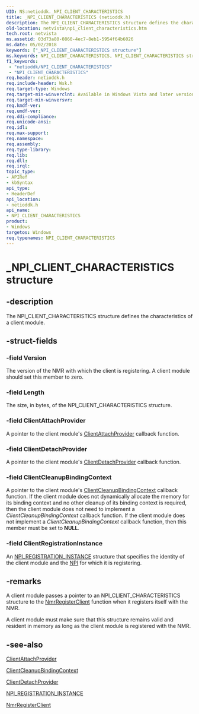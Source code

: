 ```yaml
---
UID: NS:netioddk._NPI_CLIENT_CHARACTERISTICS
title: _NPI_CLIENT_CHARACTERISTICS (netioddk.h)
description: The NPI_CLIENT_CHARACTERISTICS structure defines the characteristics of a client module.
old-location: netvista\npi_client_characteristics.htm
tech.root: netvista
ms.assetid: 03d73a80-0860-4ec7-8eb1-5954f64b6026
ms.date: 05/02/2018
keywords: ["_NPI_CLIENT_CHARACTERISTICS structure"]
ms.keywords: NPI_CLIENT_CHARACTERISTICS, NPI_CLIENT_CHARACTERISTICS structure [Network Drivers Starting with Windows Vista], PNPI_CLIENT_CHARACTERISTICS, PNPI_CLIENT_CHARACTERISTICS structure pointer [Network Drivers Starting with Windows Vista], _NPI_CLIENT_CHARACTERISTICS, netioddk/NPI_CLIENT_CHARACTERISTICS, netioddk/PNPI_CLIENT_CHARACTERISTICS, netvista.npi_client_characteristics, nmrref_01bb300c-5e76-40e3-9358-a01e991ceecf.xml
f1_keywords:
 - "netioddk/NPI_CLIENT_CHARACTERISTICS"
 - "NPI_CLIENT_CHARACTERISTICS"
req.header: netioddk.h
req.include-header: Wsk.h
req.target-type: Windows
req.target-min-winverclnt: Available in Windows Vista and later versions of the Windows operating   systems.
req.target-min-winversvr: 
req.kmdf-ver: 
req.umdf-ver: 
req.ddi-compliance: 
req.unicode-ansi: 
req.idl: 
req.max-support: 
req.namespace: 
req.assembly: 
req.type-library: 
req.lib: 
req.dll: 
req.irql: 
topic_type:
- APIRef
- kbSyntax
api_type:
- HeaderDef
api_location:
- netioddk.h
api_name:
- NPI_CLIENT_CHARACTERISTICS
product:
- Windows
targetos: Windows
req.typenames: NPI_CLIENT_CHARACTERISTICS
---
```


# _NPI_CLIENT_CHARACTERISTICS structure


## -description


The NPI_CLIENT_CHARACTERISTICS structure defines the characteristics of a client module.


## -struct-fields




### -field Version

The version of the NMR with which the client is registering. A client module should set this
     member to zero.


### -field Length

The size, in bytes, of the NPI_CLIENT_CHARACTERISTICS structure.


### -field ClientAttachProvider

A pointer to the client module's 
     <a href="https://docs.microsoft.com/windows-hardware/drivers/ddi/netioddk/nc-netioddk-npi_client_attach_provider_fn">ClientAttachProvider</a> callback
     function.


### -field ClientDetachProvider

A pointer to the client module's 
     <a href="https://docs.microsoft.com/windows-hardware/drivers/ddi/netioddk/nc-netioddk-npi_client_detach_provider_fn">ClientDetachProvider</a> callback
     function.


### -field ClientCleanupBindingContext

A pointer to the client module's 
     <a href="https://docs.microsoft.com/windows-hardware/drivers/ddi/netioddk/nc-netioddk-npi_client_cleanup_binding_context_fn">
     ClientCleanupBindingContext</a> callback function. If the client module does not dynamically allocate
     the memory for its binding context and no other cleanup of its binding context is required, then the
     client module does not need to implement a 
     <i>
     ClientCleanupBindingContext</i> callback function. If the client module does not implement a 
     <i>
     ClientCleanupBindingContext</i> callback function, then this member must be set to <b>NULL</b>.


### -field ClientRegistrationInstance

An 
     <a href="https://docs.microsoft.com/windows-hardware/drivers/ddi/netioddk/ns-netioddk-_npi_registration_instance">
     NPI_REGISTRATION_INSTANCE</a> structure that specifies the identity of the client module and the 
     <a href="https://docs.microsoft.com/windows-hardware/drivers/network/network-programming-interface">NPI</a> for which it is
     registering.


## -remarks



A client module passes a pointer to an NPI_CLIENT_CHARACTERISTICS structure to the 
    <a href="https://docs.microsoft.com/windows-hardware/drivers/ddi/netioddk/nf-netioddk-nmrregisterclient">NmrRegisterClient</a> function when it
    registers itself with the NMR.

A client module must make sure that this structure remains valid and resident in memory as long as the
    client module is registered with the NMR.




## -see-also




<a href="https://docs.microsoft.com/windows-hardware/drivers/ddi/netioddk/nc-netioddk-npi_client_attach_provider_fn">ClientAttachProvider</a>



<a href="https://docs.microsoft.com/windows-hardware/drivers/ddi/netioddk/nc-netioddk-npi_client_cleanup_binding_context_fn">ClientCleanupBindingContext</a>



<a href="https://docs.microsoft.com/windows-hardware/drivers/ddi/netioddk/nc-netioddk-npi_client_detach_provider_fn">ClientDetachProvider</a>



<a href="https://docs.microsoft.com/windows-hardware/drivers/ddi/netioddk/ns-netioddk-_npi_registration_instance">NPI_REGISTRATION_INSTANCE</a>



<a href="https://docs.microsoft.com/windows-hardware/drivers/ddi/netioddk/nf-netioddk-nmrregisterclient">NmrRegisterClient</a>
 

 

